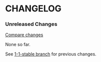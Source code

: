 # CHANGELOG

### Unreleased Changes

[Compare changes](https://github.com/codevise/pageflow-text-page/compare/1-1-stable...master)

None so far.

See
[1-1-stable branch](https://github.com/codevise/pageflow-text-page/blob/1-1-stable/CHANGELOG.md)
for previous changes.
